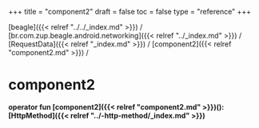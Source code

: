 +++
title = "component2"
draft = false
toc = false
type = "reference"
+++

[beagle]({{< relref "../../_index.md" >}}) / [br.com.zup.beagle.android.networking]({{< relref "../_index.md" >}}) / [RequestData]({{< relref "_index.md" >}}) / [component2]({{< relref "component2.md" >}}) / 



# component2  
  
<b><b>operator fun [component2]({{< relref "component2.md" >}})(): [HttpMethod]({{< relref "../-http-method/_index.md" >}})</b></b>  




